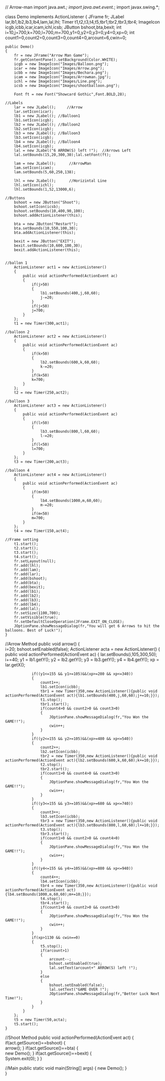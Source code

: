// Arrow-man
import java.awt.*;
import java.awt.event.*;
import javax.swing.*;

class Demo implements ActionListener
{
	JFrame fr;
	JLabel lar,lb1,lb2,lb3,lb4,lam,lal,lhl;
	Timer t1,t2,t3,t4,t5,tbr1,tbr2,tbr3,tbr4;
	ImageIcon icgb,icbb,icar,icam,ichl,icsb;
	JButton bshoot,bta,bexit;
	int i=10,j=700,k=700,l=700,m=700,y1=0,y2=0,y3=0,y4=0,xp=0;
	int count1=0,count2=0,count3=0,count4=0,arcount=6,cwin=0;

	public Demo()
	{
		fr = new JFrame("Arrow Man Game");
		fr.getContentPane().setBackground(Color.WHITE); 
		icgb = new ImageIcon("Images/Balloon.png");
		icar = new ImageIcon("Images/Arrow.png");
		icbb = new ImageIcon("Images/Bechara.png");
		icam = new ImageIcon("Images/Arrowman.jpg");
		ichl = new ImageIcon("Images/Line.png");
		icsb = new ImageIcon("Images/shootballoon.png");

		Font ft = new Font("Showcard Gothic",Font.BOLD,28);

	//Labels
		lar = new JLabel();   	//Arrow
		lar.setIcon(icar);
		lb1 = new JLabel();	//Balloon1
		lb1.setIcon(icgb);
		lb2 = new JLabel();	//Balloon2
		lb2.setIcon(icgb);
		lb3 = new JLabel();	//Balloon3
		lb3.setIcon(icgb);
		lb4 = new JLabel();	//Balloon4
		lb4.setIcon(icgb);
		lal = new JLabel("6 ARROW(S) left !");	//Arrows Left
		lal.setBounds(15,20,300,30);lal.setFont(ft);

		lam = new JLabel(); 	 //ArrowMan
		lam.setIcon(icam);
		lam.setBounds(5,60,250,138);

		lhl = new JLabel(); 	 //Horizintal Line
		lhl.setIcon(ichl);
		lhl.setBounds(1,52,13000,6);

	//Buttons
		bshoot = new JButton("Shoot");
		bshoot.setIcon(icsb);
		bshoot.setBounds(10,400,90,100);
		bshoot.addActionListener(this);

		bta = new JButton("Restart");
		bta.setBounds(10,550,100,30);
		bta.addActionListener(this);

		bexit = new JButton("EXIT");
		bexit.setBounds(10,600,100,30);
		bexit.addActionListener(this);


	//ballon 1	
		ActionListener act1 = new ActionListener()
		{
			public void actionPerformed(ActionEvent ac)
			{
				if(j>50)
				{
					lb1.setBounds(400,j,60,60);
					j-=20;
				}
				if(j<50)
				j=700;
			}
		};
		t1 = new Timer(300,act1);

	//balloon 2	
		ActionListener act2 = new ActionListener()
		{
			public void actionPerformed(ActionEvent ac)
			{
				if(k>50)
				{
					lb2.setBounds(600,k,60,60);
					k-=20;
				}
				if(k<50)
				k=700;
			}
		};
		t2 = new Timer(250,act2);

	//balloon 3	
		ActionListener act3 = new ActionListener()
		{
			public void actionPerformed(ActionEvent ac)
			{
				if(l>50)
				{
					lb3.setBounds(800,l,60,60);
					l-=20;
				}
				if(l<50)
				l=700;
			}
		};
		t3 = new Timer(200,act3);

	//balloon 4
		ActionListener act4 = new ActionListener()
		{
			public void actionPerformed(ActionEvent ac)
			{
				if(m>50)
				{
					lb4.setBounds(1000,m,60,60);
					m-=20;
				}
				if(m<50)
				m=700;
			}
		};
		t4 = new Timer(150,act4);
		
	//Frame setting
		t1.start();
		t2.start();
		t3.start();
		t4.start();
		fr.setLayout(null);
		fr.add(lhl);
		fr.add(lam);
		fr.add(lar);
		fr.add(bshoot);
		fr.add(bta);
		fr.add(bexit);
		fr.add(lb1);
		fr.add(lb2);
		fr.add(lb3);
		fr.add(lb4);
		fr.add(lal);
		fr.setSize(1100,700);
		fr.setVisible(true);
		fr.setDefaultCloseOperation(JFrame.EXIT_ON_CLOSE);
		JOptionPane.showMessageDialog(fr,"You will get 6 Arrows to hit the balloons. Best of Luck!");
	}


//Arrow Method
	public void arrow()
	{ 	
		i=20;
		bshoot.setEnabled(false);
		ActionListener acta = new ActionListener()
		{
			public void actionPerformed(ActionEvent ac)
			{
				lar.setBounds(i,105,300,50);
				i+=40;
				y1 = lb1.getY();
				y2 = lb2.getY();
				y3 = lb3.getY();
				y4 = lb4.getY();
				xp = lar.getX();
				
				if((y1<=155 && y1>=105)&&(xp>=280 && xp<=340))
				{
					count1++;
					lb1.setIcon(icbb);
					tbr1 = new Timer(350,new ActionListener(){public void actionPerformed(ActionEvent act){lb1.setBounds(400,j,60,60);j+=10;}});
					t1.stop();
					tbr1.start();
					if(count4>0 && count2>0 && count3>0)
					{
						JOptionPane.showMessageDialog(fr,"You Won the GAME!!");
						cwin++;
					}
				}
				if((y2<=155 && y2>=105)&&(xp>=480 && xp<=540))
				{
					count2++;
					lb2.setIcon(icbb);
					tbr2 = new Timer(350,new ActionListener(){public void actionPerformed(ActionEvent act){lb2.setBounds(600,k,60,60);k+=10;}});
					t2.stop();
					tbr2.start();
					if(count1>0 && count4>0 && count3>0)
					{
						JOptionPane.showMessageDialog(fr,"You Won the GAME!!");
						cwin++;
					}
				} 
				if((y3<=155 && y3>=105)&&(xp>=680 && xp<=740))
				{
					count3++;
					lb3.setIcon(icbb);
					tbr3 = new Timer(350,new ActionListener(){public void actionPerformed(ActionEvent act){lb3.setBounds(800,l,60,60);l+=10;}});
					t3.stop();
					tbr3.start();
					if(count1>0 && count2>0 && count4>0)
					{
						JOptionPane.showMessageDialog(fr,"You Won the GAME!!");
						cwin++;
					}
				} 
				if((y4<=155 && y4>=105)&&(xp>=880 && xp<=940))
				{
					count4++;
					lb4.setIcon(icbb);
					tbr4 = new Timer(350,new ActionListener(){public void actionPerformed(ActionEvent act){lb4.setBounds(1000,m,60,60);m+=10;}});
					t4.stop();
					tbr4.start();
					if(count1>0 && count2>0 && count3>0)
					{
						JOptionPane.showMessageDialog(fr,"You Won the GAME!!");
						cwin++;
					}
				} 
				if(xp>1130 && cwin==0)
				{
					t5.stop();
					if(arcount>1)
					{
						arcount--;
						bshoot.setEnabled(true);
						lal.setText(arcount+" ARROW(S) left !");
					}
					else
					{
						bshoot.setEnabled(false);
						lal.setText("GAME OVER !");
						JOptionPane.showMessageDialog(fr,"Better Luck Next Time!");
					}
				}
			}
		};
		t5 = new Timer(50,acta);
		t5.start();			
	}

//Shoot Method
	public void actionPerformed(ActionEvent act)
	{
		if(act.getSource()==bshoot)
		{	
			arrow();
		}
		if(act.getSource()==bta)
		{	
			new Demo();
		}
		if(act.getSource()==bexit)
		{	
			System.exit(0);
		}
	}
	
//Main
	public static void main(String[] args)
	{
		new Demo();
	}                                                                                                    
}
